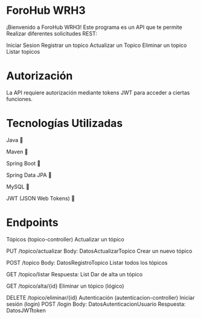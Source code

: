 #  ForoHub WRH3 
¡Bienvenido a ForoHub WRH3! Este programa es un API que te permite Realizar diferentes solicitudes REST:

Iniciar Sesion
Registrar un topico
Actualizar un Topico
Eliminar un topico
Listar topicos

# Autorización
La API requiere autorización mediante tokens JWT para acceder a ciertas funciones.

# Tecnologías Utilizadas
Java 🔧

Maven 🔧

Spring Boot 🔧

Spring Data JPA 🔧

MySQL 🔧

JWT (JSON Web Tokens) 🔧

#  Endpoints
Tópicos (topico-controller)
Actualizar un tópico

PUT /topico/actualizar
Body: DatosActualizarTopico
Crear un nuevo tópico

POST /topico
Body: DatosRegistroTopico
Listar todos los tópicos

GET /topico/listar
Respuesta: List<PageDatosListadoTopico>
Dar de alta un tópico

GET /topico/alta/{id}
Eliminar un tópico (lógico)

DELETE /topico/eliminar/{id}
Autenticación (autenticacion-controller)
Iniciar sesión (login)
POST /login
Body: DatosAutenticacionUsuario
Respuesta: DatosJWTtoken
